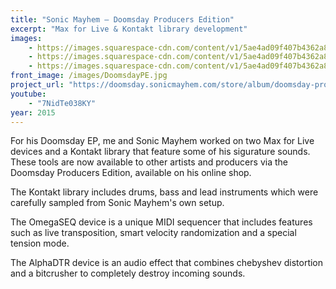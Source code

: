 ```yaml
---
title: "Sonic Mayhem – Doomsday Producers Edition"
excerpt: "Max for Live & Kontakt library development"
images:
    - https://images.squarespace-cdn.com/content/v1/5ae4ad09f407b4362a86d32f/1536007380366-AFO3WWF63I6921NIT5VY/11264446_1137464312937323_2071740932670784149_n.png?format=1000w
    - https://images.squarespace-cdn.com/content/v1/5ae4ad09f407b4362a86d32f/1525035666461-LO4N471C68YG6SSIQBS7/AlphaDTR.png?format=500w
    - https://images.squarespace-cdn.com/content/v1/5ae4ad09f407b4362a86d32f/1525035677894-PSCSO9EL7HHZDZZOPJDZ/OmegaSEQ.png?format=500w
front_image: /images/DoomsdayPE.jpg
project_url: "https://doomsday.sonicmayhem.com/store/album/doomsday-producers-edition-digi/"
youtube: 
    - "7NidTe038KY"
year: 2015
---
```





For his Doomsday EP, me and Sonic Mayhem worked on two Max for Live devices and a Kontakt library that feature some of his sigurature sounds. These tools are now available to other artists and producers via the Doomsday Producers Edition, available on his online shop.

The Kontakt library includes drums, bass and lead instruments which were carefully sampled from Sonic Mayhem's own setup.

The OmegaSEQ device is a unique MIDI sequencer that includes features such as live transposition, smart velocity randomization and a special tension mode.

The AlphaDTR device is an audio effect that combines chebyshev distortion and a bitcrusher to completely destroy incoming sounds.

